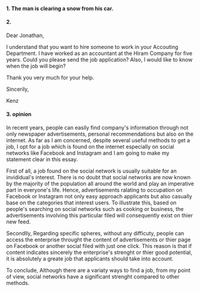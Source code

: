 
#### 1. The man is clearing a snow from his car.
#### 2.
Dear Jonathan,

I understand that you want to hire someone to work in your Accouting Department.
I have worked as an accountant at the Hiram Company for five years.
Could you please send the job application? Also, I would like to know when
the job will begin?

Thank you very much for your help.

Sincerily,

Kenz

#### 3. opinion
In recent years, people can easily find company's information through not only newspaper advertisements,
personal recommendations but also on the internet. As far as I am concerned, despite several useful methods 
to get a job, I opt for a job which is found on the internet especially on social networks like Facebook and Instagram
and I am going to make my statement clear in this essay.

First of all, a job found on the social network is usually suitable for an invididual's interest.
There is no doubt that social networks are now known by the majority of the population all 
around the world and play an imperative part in everyone's life. Hence, advertisements ralating to 
occupation on Facebook or Instagram not only easy approach applicants but also casually base on
the categories that interest users. To illustrate this, based on people's searching on social networks
such as cooking or business, the advertisements involving this particular filed will consequently
exist on thier new feed.

Secondlly, Regarding specific spheres, without any difficuty, people can access the enterprise throught the content
of advertisements or thier page on Facebook or another social filed with just one click. This reason is that
if content indicates sincerely the enterprise's strenght or thier good potential, it is absolutely a greate job 
that applicants should take into account.

To conclude, Although there are a variaty ways to find a job, from my point of view, social networks have
a significant strenght compared to other methods.